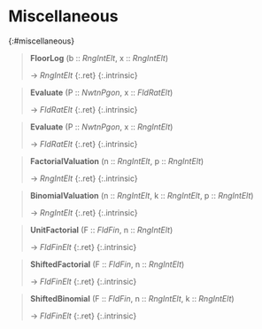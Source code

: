 # Miscellaneous
{:#miscellaneous}

<a id="FloorLog"></a><a id="FloorLog--RngIntElt--etc"></a><a id="FloorLog--RngIntElt--RngIntElt"></a>
> **FloorLog** (b :: *RngIntElt*, x :: *RngIntElt*)
> 
> -> *RngIntElt*
> {:.ret}
{:.intrinsic}


<a id="Evaluate"></a><a id="Evaluate--NwtnPgon--etc"></a><a id="Evaluate--NwtnPgon--FldRatElt"></a>
> **Evaluate** (P :: *NwtnPgon*, x :: *FldRatElt*)
> 
> -> *FldRatElt*
> {:.ret}
{:.intrinsic}


<a id="Evaluate-2"></a><a id="Evaluate--NwtnPgon--etc-2"></a><a id="Evaluate--NwtnPgon--RngIntElt"></a>
> **Evaluate** (P :: *NwtnPgon*, x :: *RngIntElt*)
> 
> -> *FldRatElt*
> {:.ret}
{:.intrinsic}


<a id="FactorialValuation"></a><a id="FactorialValuation--RngIntElt--etc"></a><a id="FactorialValuation--RngIntElt--RngIntElt"></a>
> **FactorialValuation** (n :: *RngIntElt*, p :: *RngIntElt*)
> 
> -> *RngIntElt*
> {:.ret}
{:.intrinsic}


<a id="BinomialValuation"></a><a id="BinomialValuation--RngIntElt--etc"></a><a id="BinomialValuation--RngIntElt--RngIntElt--RngIntElt"></a>
> **BinomialValuation** (n :: *RngIntElt*, k :: *RngIntElt*, p :: *RngIntElt*)
> 
> -> *RngIntElt*
> {:.ret}
{:.intrinsic}


<a id="UnitFactorial"></a><a id="UnitFactorial--FldFin--etc"></a><a id="UnitFactorial--FldFin--RngIntElt"></a>
> **UnitFactorial** (F :: *FldFin*, n :: *RngIntElt*)
> 
> -> *FldFinElt*
> {:.ret}
{:.intrinsic}


<a id="ShiftedFactorial"></a><a id="ShiftedFactorial--FldFin--etc"></a><a id="ShiftedFactorial--FldFin--RngIntElt"></a>
> **ShiftedFactorial** (F :: *FldFin*, n :: *RngIntElt*)
> 
> -> *FldFinElt*
> {:.ret}
{:.intrinsic}


<a id="ShiftedBinomial"></a><a id="ShiftedBinomial--FldFin--etc"></a><a id="ShiftedBinomial--FldFin--RngIntElt--RngIntElt"></a>
> **ShiftedBinomial** (F :: *FldFin*, n :: *RngIntElt*, k :: *RngIntElt*)
> 
> -> *FldFinElt*
> {:.ret}
{:.intrinsic}


